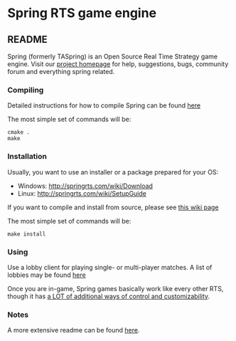 # Spring RTS game engine

## README

Spring (formerly TASpring) is an Open Source Real Time Strategy game engine.
Visit our [project homepage](http://springrts.com/) for help, suggestions,
bugs, community forum and everything spring related.

### Compiling

Detailed instructions for how to compile Spring can be found [here](http://springrts.com/wiki/Building_spring)

The most simple set of commands will be:

	cmake .
	make

### Installation

Usually, you want to use an installer or a package prepared for your OS:

* Windows: <http://springrts.com/wiki/Download>
* Linux:   <http://springrts.com/wiki/SetupGuide>

If you want to compile and install from source, please see [this wiki page](http://springrts.com/wiki/Building_spring)

The most simple set of commands will be:

	make install

### Using

Use a lobby client for playing single- or multi-player matches.
A list of lobbies may be found [here](http://springrts.com/wiki/Lobby_Development#Lobby_client_development)

Once you are in-game, Spring games basically work like every other RTS,
though it has [a LOT of additional ways of control and customizability](http://springrts.com/wiki/Using_Spring).

### Notes

A more extensive readme can be found [here](http://springrts.com/wiki/Read_Me_First).
